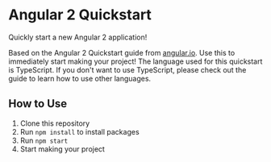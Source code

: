 # Angular 2 Quickstart

Quickly start a new Angular 2 application!

Based on the Angular 2 Quickstart guide from [angular.io](https://angular.io/docs/ts/latest/quickstart.html).
Use this to immediately start making your project! The language used for this 
quickstart is TypeScript. If you don't want to use TypeScript, please check out
the guide to learn how to use other languages.

## How to Use
1. Clone this repository
2. Run `npm install` to install packages
3. Run `npm start`
4. Start making your project
